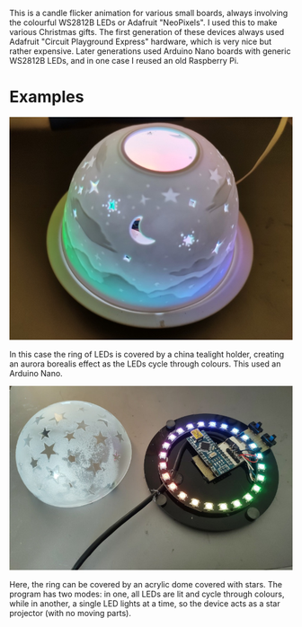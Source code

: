 This is a candle flicker animation for various small boards,
always involving the colourful WS2812B LEDs or Adafruit "NeoPixels".
I used this to make various Christmas gifts. The first generation
of these devices always used Adafruit "Circuit Playground Express"
hardware, which is very nice but rather expensive. Later generations
used Arduino Nano boards with generic WS2812B LEDs, and in one
case I reused an old Raspberry Pi.

# Examples

![sample2](/sample2.jpg)

In this case the ring of LEDs is covered by a china tealight holder,
creating an aurora borealis effect as the LEDs cycle through colours.
This used an Arduino Nano.

![sample1](/sample1.jpg)

Here, the ring can be covered by an acrylic dome covered with stars.
The program has two modes: in one, all LEDs are lit and cycle through
colours, while in another, a single LED lights at a time, so the device
acts as a star projector (with no moving parts).


